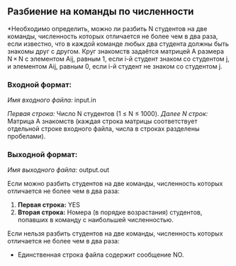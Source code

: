 ## Разбиение на команды по численности
*Необходимо определить, можно ли разбить N студентов на две команды, численность которых отличается не более чем в два раза, если известно, что в каждой команде любых два студента должны быть знакомы друг с другом. Круг знакомств задаётся матрицей A размера N × N с элементом Aij, равным 1, если i-й студент знаком со студентом j, и элементом Aij, равным 0, если i-й студент не знаком со студентом j.

### Входной формат:
*Имя входного файла:* input.in

*Первая строка:* Число N студентов (1 ≤ N ≤ 1000).
*Далее N строк:* Матрица A знакомств (каждая строка матрицы соответствует отдельной строке входного файла, числа в строках разделены пробелами).

### Выходной формат:
*Имя выходного файла:* output.out

Если можно разбить студентов на две команды, численность которых отличается не более чем в два раза:
1. **Первая строка:** YES
2. **Вторая строка:** Номера (в порядке возрастания) студентов, попавших в команду с наибольшей численностью.

Если нельзя разбить студентов на две команды, численность которых отличается не более чем в два раза:
* Единственная строка файла содержит сообщение NO.
